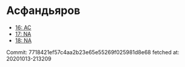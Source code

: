# Асфандьяров
- [16: AC](16.md)
- [17: NA](17.md)
- [18: NA](18.md)

Commit: 7718421ef57c4aa2b23e65e55269f025981d8e68
 fetched at: 20201013-213209

